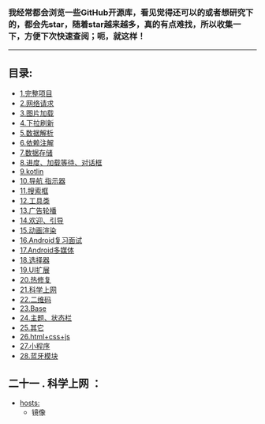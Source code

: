 ### 我经常都会浏览一些GitHub开源库，看见觉得还可以的或者想研究下的，都会先star，随着star越来越多，真的有点难找，所以收集一下，方便下次快速查阅；呃，就这样！
  ---


## 目录:  

* <a href=".\typeItem\（1）完整项目.md">1.完整项目 </a> <br/>
* <a href=".\typeItem\（2）网络请求.md">2.网络请求 </a> <br/>
* <a href=".\typeItem\（3）图片加载.md">3.图片加载 </a> <br/>
* <a href=".\typeItem\（4）下拉刷新.md">4.下拉刷新 </a> <br/>
* <a href=".\typeItem\（5）数据解析.md">5.数据解析 </a> <br/>
* <a href=".\typeItem\（6）依赖注解.md">6.依赖注解 </a> <br/>
* <a href=".\typeItem\（7）数据存储.md">7.数据存储 </a> <br/>
* <a href=".\typeItem\（8）进度、加载等待、对话框.md">8.进度、加载等待、对话框 </a> <br/>
* <a href=".\typeItem\（9）kotlin.md">9.kotlin </a> <br/>
* <a href=".\typeItem\（10）导航 指示器.md">10.导航 指示器 </a> <br/>
* <a href=".\typeItem\（11）搜索框.md">11.搜索框 </a> <br/>
* <a href=".\typeItem\（12）工具类.md">12.工具类 </a> <br/>
* <a href=".\typeItem\（13）广告轮播.md">13.广告轮播 </a> <br/>
* <a href=".\typeItem\（14）欢迎、引导.md">14.欢迎、引导 </a> <br/>
* <a href=".\typeItem\（15）动画渲染.md">15.动画渲染 </a> <br/>
* <a href=".\typeItem\（16）Android复习面试.md">16.Android复习面试 </a> <br/>
* <a href=".\typeItem\（17）Android多媒体.md">17.Android多媒体 </a> <br/>
* <a href=".\typeItem\（18）选择器.md">18.选择器 </a> <br/>
* <a href=".\typeItem\（19）UI扩展.md">19.UI扩展 </a> <br/>
* <a href=".\typeItem\（20）热修复.md">20.热修复 </a> <br/>
* <a href="#21">21.科学上网 </a> <br/>
* <a href=".\typeItem\（22）二维码.md">22.二维码 </a> <br/>
* <a href=".\typeItem\（23）Base.md">23.Base </a> <br/>
* <a href=".\typeItem\（24）主题、状态栏.md">24.主题、状态栏 </a> <br/>
* <a href=".\typeItem\（25）其它.md">25.其它 </a> <br/>
* <a href=".\typeItem\（26）html+css+js.md">26.html+css+js </a> <br/>
* <a href=".\typeItem\（27）小程序.md">27.小程序 </a> <br/>
* <a href=".\typeItem\（28）蓝牙.md">28.蓝牙模块 </a> <br/>




## <a name="21"></a>二十一 . 科学上网 ：
* [hosts:](https://github.com/googlehosts/hosts)
    * 镜像